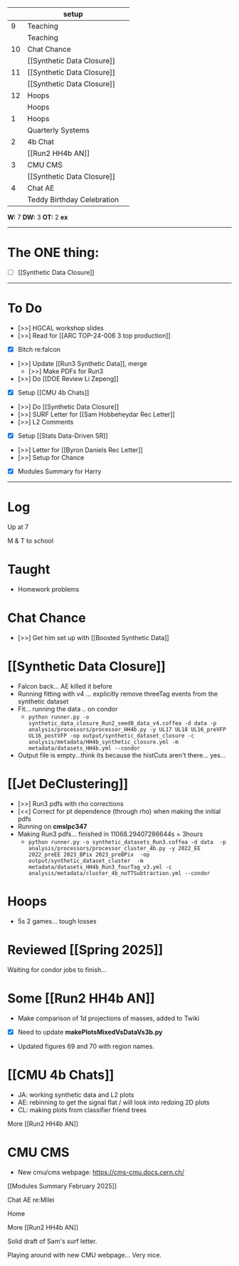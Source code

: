 
|     | setup                      |     |
| --- | -------------------------- | --- |
| 9   | Teaching                   |     |
|     | Teaching                   |     |
| 10  | Chat Chance                |     |
|     | [[Synthetic Data Closure]] |     |
| 11  | [[Synthetic Data Closure]] |     |
|     | [[Synthetic Data Closure]] |     |
| 12  | Hoops                      |     |
|     | Hoops                      |     |
| 1   | Hoops                      |     |
|     | Quarterly Systems          |     |
| 2   | 4b Chat                    |     |
|     | [[Run2 HH4b AN]]           |     |
| 3   | CMU CMS                    |     |
|     | [[Synthetic Data Closure]] |     |
| 4   | Chat AE                    |     |
|     | Teddy Birthday Celebration |     |

**W:** 7 
**DW:** 3
**OT:** 2
**ex** 

---
# The ONE thing: 
- [ ] [[Synthetic Data Closure]]

---
# To Do

- [>>]  HGCAL workshop slides 
- [>>] Read for [[ARC TOP-24-006 3 top production]]
- [x] Bitch re:falcon
- [>>] Update [[Run3 Synthetic Data]], merge 
	- [>>]  Make PDFs for Run3 
- [>>] Do  [[DOE Review Li Zepeng]]
- [x] Setup [[CMU 4b Chats]]
- [>>] Do  [[Synthetic Data Closure]]
- [>>] SURF Letter for [[Sam Hobbeheydar Rec Letter]]
- [>>] L2 Comments
- [x] Setup [[Stats Data-Driven SR]]
- [>>] Letter for [[Byron Daniels Rec Letter]]
- [>>] Setup for Chance
- [x] Modules Summary for Harry 

---

# Log

Up at 7

M & T to school 

# Taught
- Homework problems

# Chat Chance
- [>>] Get him set up with [[Boosted Synthetic Data]]

# [[Synthetic Data Closure]]
- Falcon back... AE killed it before
- Running fitting with v4 ... explicitly remove threeTag events from the synthetic dataset
- Fit... running the data .. on condor
	- `python runner.py -o synthetic_data_closure_Run2_seed0_data_v4.coffea -d data -p analysis/processors/processor_HH4b.py -y UL17 UL18 UL16_preVFP UL16_postVFP -op output/synthetic_dataset_closure -c analysis/metadata/HH4b_synthetic_closure.yml -m metadata/datasets_HH4b.yml --condor`
- Output file is empty...think its because the histCuts aren't there... yes...


# [[Jet DeClustering]]
- [>>] Run3 pdfs with rho corrections
- [<<] Correct for pt dependence (through rho) when making the initial pdfs
- Running on **cmslpc347**
- Making Run3 pdfs... finished in 11068.29407286644s = 3hours
	- `python runner.py -o synthetic_datasets_Run3.coffea -d data  -p analysis/processors/processor_cluster_4b.py -y 2022_EE 2022_preEE 2023_BPix 2023_preBPix  -op output/synthetic_dataset_cluster  -m metadata/datasets_HH4b_Run3_fourTag_v3.yml -c analysis/metadata/cluster_4b_noTTSubtraction.yml --condor`

# Hoops
- 5s 2 games... tough losses 

# Reviewed [[Spring 2025]]

Waiting for condor jobs to finish...

# Some [[Run2 HH4b AN]]
- Make comparison of 1d projections of masses, added to Twiki
- [x] Need to update **makePlotsMixedVsDataVs3b.py** 
- Updated figures 69 and 70 with region names.

# [[CMU 4b Chats]]
- JA: working synthetic data and L2 plots
- AE: rebinning to get the signal flat / will look into redoing 2D plots
- CL: making plots from classifier friend trees

More [[Run2 HH4b AN]]

# CMU CMS
- New cmu/cms webpage: https://cms-cmu.docs.cern.ch/

[[Modules Summary February 2025]]

Chat AE re:Milei 

Home 

More [[Run2 HH4b AN]]

Solid draft of Sam's surf letter.

Playing around with new CMU webpage... Very nice.
